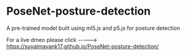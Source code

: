 # PoseNet-posture-detection
A pre-trained model built using ml5.js and p5.js for posture detection

For a live dmeo please click ----->
https://suyalmayank17.github.io/PoseNet-posture-detection/
